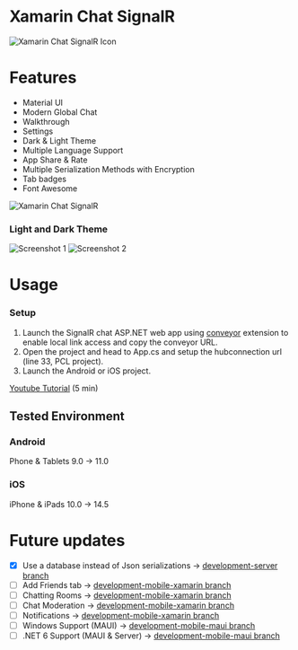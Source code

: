 # Xamarin Chat SignalR

![Xamarin Chat SignalR Icon](docs/icon.png)

# Features
- Material UI
- Modern Global Chat
- Walkthrough
- Settings
- Dark & Light Theme
- Multiple Language Support
- App Share & Rate
- Multiple Serialization Methods with Encryption
- Tab badges
- Font Awesome

![Xamarin Chat SignalR](docs/ios.png)

### Light and Dark Theme

![Screenshot 1](docs/Screenshot1.png)
![Screenshot 2](docs/Screenshot2.png)

# Usage

### Setup
1. Launch the SignalR chat ASP.NET web app using [conveyor](https://conveyor.cloud?utm_source=conveyor&utm_medium=linkshare&utm_campaign=conveyor) extension to enable local link access and copy the conveyor URL.
2. Open the project and head to App.cs and setup the hubconnection url (line 33, PCL project).
3. Launch the Android or iOS project.

[Youtube Tutorial](https://youtu.be/XJHMjS201nw) (5 min)

## Tested Environment

### Android
Phone & Tablets
9.0 -> 11.0
### iOS
iPhone & iPads
10.0 -> 14.5

# Future updates
- [x] Use a database instead of Json serializations -> [development-server branch](https://github.com/jihadkhawaja/xamarin-chat-signalr/tree/development-server)
- [ ] Add Friends tab -> [development-mobile-xamarin branch](https://github.com/jihadkhawaja/xamarin-chat-signalr/tree/development-mobile-xamarin)
- [ ] Chatting Rooms -> [development-mobile-xamarin branch](https://github.com/jihadkhawaja/xamarin-chat-signalr/tree/development-mobile-xamarin)
- [ ] Chat Moderation -> [development-mobile-xamarin branch](https://github.com/jihadkhawaja/xamarin-chat-signalr/tree/development-mobile-xamarin)
- [ ] Notifications -> [development-mobile-xamarin branch](https://github.com/jihadkhawaja/xamarin-chat-signalr/tree/development-mobile-xamarin)
- [ ] Windows Support (MAUI) -> [development-mobile-maui branch](https://github.com/jihadkhawaja/xamarin-chat-signalr/tree/development-mobile-maui)
- [ ] .NET 6 Support (MAUI & Server) -> [development-mobile-maui branch](https://github.com/jihadkhawaja/xamarin-chat-signalr/tree/development-mobile-maui)
